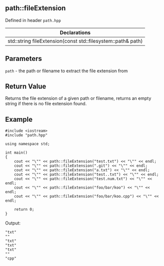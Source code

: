 ## path::fileExtension
Defined in header `path.hpp`

| Declarations |
| --- |
| std::string fileExtension(const std::filesystem::path& path) |

## Parameters
`path` - the path or filename to extract the file extension from

## Return Value
Returns the file extension of a given path or filename, returns an empty string if there is no file extension found.

## Example
```
#include <iostream>
#include "path.hpp"

using namespace std;

int main()
{
    cout << "\"" << path::fileExtension("test.txt") << "\"" << endl;
    cout << "\"" << path::fileExtension(".git") << "\"" << endl;
    cout << "\"" << path::fileExtension("a.txt") << "\"" << endl;
    cout << "\"" << path::fileExtension("test..txt") << "\"" << endl;
    cout << "\"" << path::fileExtension("test.num.txt") << "\"" << endl;
    cout << "\"" << path::fileExtension("foo/bar/koo") << "\"" << endl;
    cout << "\"" << path::fileExtension("foo/bar/koo.cpp") << "\"" << endl;

    return 0;
}
```
Output:
```
"txt"
""
"txt"
"txt"
"txt"
""
"cpp"
```